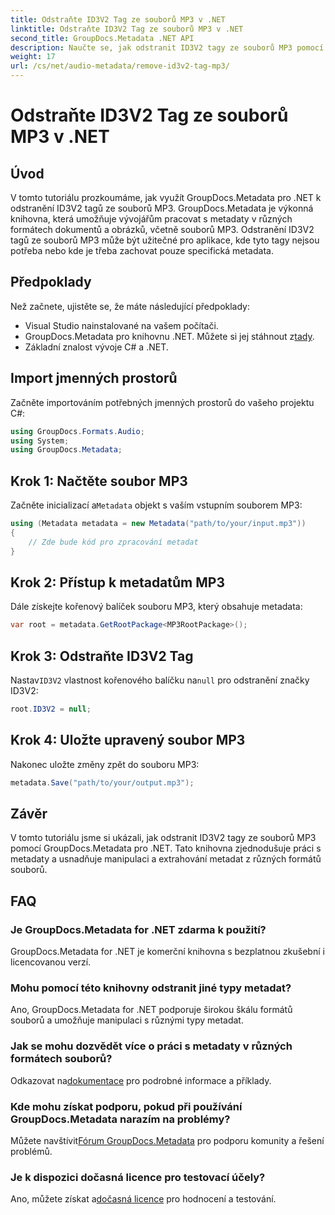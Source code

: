 ```yaml
---
title: Odstraňte ID3V2 Tag ze souborů MP3 v .NET
linktitle: Odstraňte ID3V2 Tag ze souborů MP3 v .NET
second_title: GroupDocs.Metadata .NET API
description: Naučte se, jak odstranit ID3V2 tagy ze souborů MP3 pomocí GroupDocs.Metadata for .NET. Efektivně spravujte metadata ve svých projektech C#.
weight: 17
url: /cs/net/audio-metadata/remove-id3v2-tag-mp3/
---
```


# Odstraňte ID3V2 Tag ze souborů MP3 v .NET

## Úvod
V tomto tutoriálu prozkoumáme, jak využít GroupDocs.Metadata pro .NET k odstranění ID3V2 tagů ze souborů MP3. GroupDocs.Metadata je výkonná knihovna, která umožňuje vývojářům pracovat s metadaty v různých formátech dokumentů a obrázků, včetně souborů MP3. Odstranění ID3V2 tagů ze souborů MP3 může být užitečné pro aplikace, kde tyto tagy nejsou potřeba nebo kde je třeba zachovat pouze specifická metadata.
## Předpoklady
Než začnete, ujistěte se, že máte následující předpoklady:
- Visual Studio nainstalované na vašem počítači.
-  GroupDocs.Metadata pro knihovnu .NET. Můžete si jej stáhnout z[tady](https://releases.groupdocs.com/metadata/net/).
- Základní znalost vývoje C# a .NET.

## Import jmenných prostorů
Začněte importováním potřebných jmenných prostorů do vašeho projektu C#:
```csharp
using GroupDocs.Formats.Audio;
using System;
using GroupDocs.Metadata;
```
## Krok 1: Načtěte soubor MP3
 Začněte inicializací a`Metadata` objekt s vaším vstupním souborem MP3:
```csharp
using (Metadata metadata = new Metadata("path/to/your/input.mp3"))
{
    // Zde bude kód pro zpracování metadat
}
```
## Krok 2: Přístup k metadatům MP3
Dále získejte kořenový balíček souboru MP3, který obsahuje metadata:
```csharp
var root = metadata.GetRootPackage<MP3RootPackage>();
```
## Krok 3: Odstraňte ID3V2 Tag
 Nastav`ID3V2` vlastnost kořenového balíčku na`null` pro odstranění značky ID3V2:
```csharp
root.ID3V2 = null;
```
## Krok 4: Uložte upravený soubor MP3
Nakonec uložte změny zpět do souboru MP3:
```csharp
metadata.Save("path/to/your/output.mp3");
```

## Závěr
V tomto tutoriálu jsme si ukázali, jak odstranit ID3V2 tagy ze souborů MP3 pomocí GroupDocs.Metadata pro .NET. Tato knihovna zjednodušuje práci s metadaty a usnadňuje manipulaci a extrahování metadat z různých formátů souborů.

## FAQ
### Je GroupDocs.Metadata for .NET zdarma k použití?
GroupDocs.Metadata for .NET je komerční knihovna s bezplatnou zkušební i licencovanou verzí.
### Mohu pomocí této knihovny odstranit jiné typy metadat?
Ano, GroupDocs.Metadata for .NET podporuje širokou škálu formátů souborů a umožňuje manipulaci s různými typy metadat.
### Jak se mohu dozvědět více o práci s metadaty v různých formátech souborů?
 Odkazovat na[dokumentace](https://tutorials.groupdocs.com/metadata/net/) pro podrobné informace a příklady.
### Kde mohu získat podporu, pokud při používání GroupDocs.Metadata narazím na problémy?
 Můžete navštívit[Fórum GroupDocs.Metadata](https://forum.groupdocs.com/c/metadata/14) pro podporu komunity a řešení problémů.
### Je k dispozici dočasná licence pro testovací účely?
Ano, můžete získat a[dočasná licence](https://purchase.groupdocs.com/temporary-license/) pro hodnocení a testování.